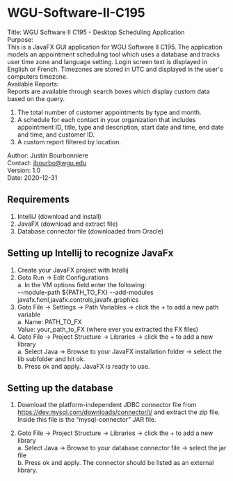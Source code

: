 # WGU-Software-II-C195
Title: WGU Software II C195 - Desktop Scheduling Application  
Purpose:  
This is a JavaFX GUI application for WGU Software II C195. The application models an appointment scheduling tool which uses a database and tracks user time zone and language setting.  Login screen text is displayed in English or French.  Timezones are stored in UTC and displayed in the user's computers timezone.  
Available Reports:  
Reports are available through search boxes which display custom data based on the query.  
1. The total number of customer appointments by type and month.  
2. A schedule for each contact in your organization that includes appointment ID, title, type and description, start date and time, end date and time, and customer ID.  
3. A custom report filtered by location.  
  
Author: Justin Bourbonniere  
Contact: jbourbo@wgu.edu  
Version: 1.0  
Date: 2020-12-31

## Requirements
1. IntelliJ (download and install)
2. JavaFX  (download and extract file)
3. Database connector file (downloaded from Oracle)

## Setting up Intellij to recognize JavaFx
1. Create your JavaFX project with Intellij
2. Goto Run -> Edit Configurations  
    a. In the VM options field enter the following:  
    --module-path ${PATH_TO_FX} --add-modules javafx.fxml,javafx.controls,javafx.graphics
3. Goto File -> Settings -> Path Variables -> click the + to add a new path variable  
    a. Name: PATH_TO_FX  
       Value: your_path_to_FX (where ever you extracted the FX files)
4. Goto File -> Project Structure -> Libraries -> click the + to add a new library  
    a. Select Java -> Browse to your JavaFX installation folder -> select the lib subfolder
        and hit ok.  
    b. Press ok and apply.  JavaFX is ready to use.
## Setting up the database
1. Download the platform-independent JDBC connector file from https://dev.mysql.com/downloads/connector/j/ and extract the zip file. Inside this file is the “mysql-connector” JAR file.
 
2. Goto File -> Project Structure -> Libraries -> click the + to add a new library  
    a. Select Java -> Browse to your database connector file -> select the jar file  
    b. Press ok and apply. The connector should be listed as an external library. 
